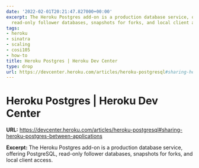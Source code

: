 ```yaml
---
date: '2022-02-01T20:21:47.827000+00:00'
excerpt: The Heroku Postgres add-on is a production database service, offering PostgreSQL,
  read-only follower databases, snapshots for forks, and local client access.
tags:
- heroku
- sinatra
- scaling
- cosi105
- how-to
title: Heroku Postgres | Heroku Dev Center
type: drop
url: https://devcenter.heroku.com/articles/heroku-postgresql#sharing-heroku-postgres-between-applications
---
```


# Heroku Postgres | Heroku Dev Center

**URL:** https://devcenter.heroku.com/articles/heroku-postgresql#sharing-heroku-postgres-between-applications

**Excerpt:** The Heroku Postgres add-on is a production database service, offering PostgreSQL, read-only follower databases, snapshots for forks, and local client access.
